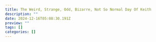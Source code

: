 ```yaml
---
title: The Weird, Strange, Odd, Bizarre, Not So Normal Day Of Keith
description: ""
date: 2024-12-16T05:08:30.191Z
preview: ""
tags: []
categories: []
---
```

